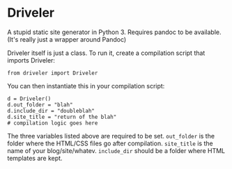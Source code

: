 # Driveler

A stupid static site generator in Python 3. Requires pandoc to be available. (It's really just a wrapper around Pandoc)

Driveler itself is just a class. To run it, create a compilation script that imports Driveler:

    from driveler import Driveler

You can then instantiate this in your compilation script:

    d = Driveler()
    d.out_folder = "blah"
    d.include_dir = "doubleblah"
    d.site_title = "return of the blah"
    # compilation logic goes here

The three variables listed above are required to be set. `out_folder` is the folder where the HTML/CSS files go after compilation. `site_title` is the name of your blog/site/whatev. `include_dir` should be a folder where HTML templates are kept.
